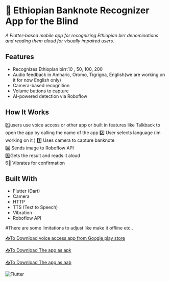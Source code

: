 # 🏦 Ethiopian Banknote Recognizer App for the Blind  
_A Flutter-based mobile app for recognizing Ethiopian birr denominations and reading them aloud for visually impaired users._

## Features
- Recognizes Ethiopian birr:10 , 50, 100, 200
- Audio feedback in Amharic, Oromo, Tigrigna, English(we are working on it for now English only)
- Camera-based recognition
- Volume buttons to capture
- AI-powered detection via Roboflow

## How It Works
1️⃣users use voice access or other app or built in features like Talkback to open the app by calling the name of the app
2️⃣ User selects language (im working on it )
3️⃣ Uses camera to capture banknote  
4️⃣ Sends image to Roboflow API  
5️⃣Gets the result and reads it aloud  
6⃣ Vibrates for confirmation

## Built With
- Flutter (Dart)
- Camera
- HTTP
- TTS (Text to Speech)
- Vibration
- Roboflow API


#There are some limitations to adjust like make it offline etc..


[📥To Download voice access app from Google play store ](https://www.google.com/url?sa=t&source=web&rct=j&opi=89978449&url=https://play.google.com/store/apps/details%3Fid%3Dcom.google.android.apps.accessibility.voiceaccess%26hl%3Den_US%26referrer%3Dutm_source%253Dgoogle%2526utm_medium%253Dorganic%2526utm_term%253Dvoice%2Baccess%2Bapp%26pcampaignid%3DAPPU_1_40p_aJrrHMLskdUP1pSbqAg&ved=2ahUKEwja6NWjhdCOAxVCdqQEHVbKBoUQ5YQBegQIChAC&usg=AOvVaw3U-LIHXWdU_Qv0kmA25Fe1)

[📥To Download The app as apk](https://api.codemagic.io/artifacts/751e8605-2652-477f-a5e9-ce511bb1ebb6/e3276f07-ed70-4218-a04d-cf689016117c/app-release.apk)

[📥To Download The app as aab](https://api.codemagic.io/artifacts/166edcb9-6d7d-4a98-bc92-706e6aef1333/d13392fe-44a0-41fe-8db8-484d11a7d86b/app-debug.aab)

![Flutter](https://img.shields.io/badge/flutter-v3.22-blue)
